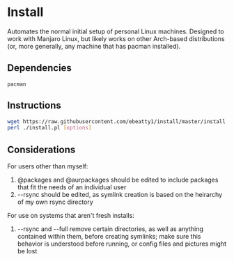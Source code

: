 # Install
Automates the normal initial setup of personal Linux machines. Designed to work with Manjaro Linux, but likely works on other 
Arch-based distributions (or, more generally, any machine that has pacman installed).

## Dependencies
`pacman`

## Instructions
```sh
wget https://raw.githubusercontent.com/ebeatty1/install/master/install.pl
perl ./install.pl [options]
```

## Considerations
For users other than myself:
1. @packages and @aurpackages should be edited to include packages that fit the needs of an individual user
1. --rsync should be edited, as symlink creation is based on the heirarchy of my own rsync directory

For use on systems that aren't fresh installs:
1. --rsync and --full remove certain directories, as well as anything contained within them, before creating symlinks; make sure 
this behavior is understood before running, or config files and pictures might be lost
